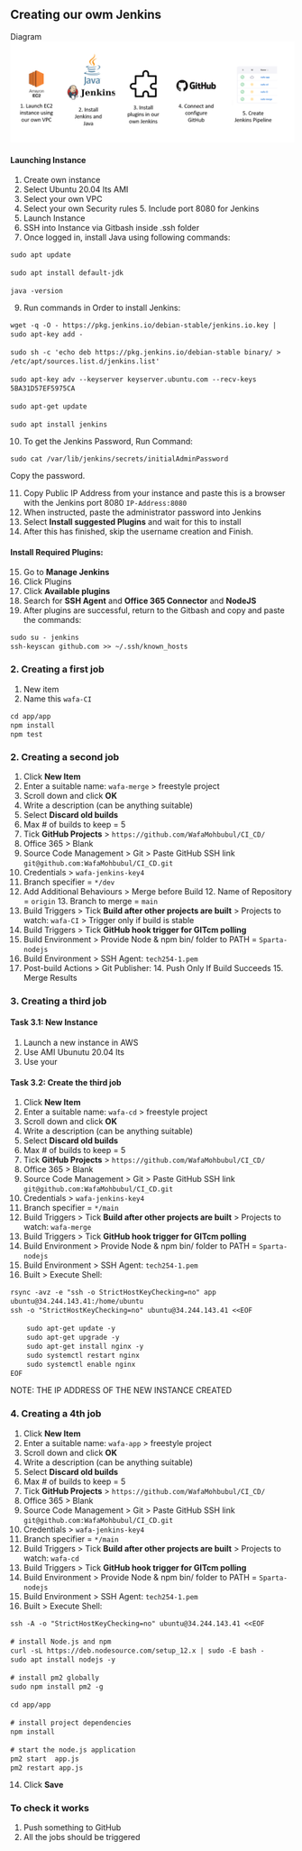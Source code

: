 ## Creating our owm Jenkins 

Diagram
![](Jenkins_pipeline_steps.png)

#### Launching Instance
1. Create own instance
2. Select Ubuntu 20.04 lts AMI
3. Select your own VPC 
4. Select your own Security rules
   5. Include port 8080 for Jenkins
6. Launch Instance
7. SSH into Instance via Gitbash inside .ssh folder
8. Once logged in, install Java using following commands:
```commandline
sudo apt update

sudo apt install default-jdk

java -version
```

9. Run commands in Order to install Jenkins:
```commandline
wget -q -O - https://pkg.jenkins.io/debian-stable/jenkins.io.key | sudo apt-key add -

sudo sh -c 'echo deb https://pkg.jenkins.io/debian-stable binary/ > /etc/apt/sources.list.d/jenkins.list'

sudo apt-key adv --keyserver keyserver.ubuntu.com --recv-keys 5BA31D57EF5975CA

sudo apt-get update

sudo apt install jenkins
```
10. To get the Jenkins Password, Run Command:
```commandline
sudo cat /var/lib/jenkins/secrets/initialAdminPassword
```
Copy the password.

11. Copy Public IP Address from your instance and paste this is a browser with the Jenkins port 8080
`IP-Address:8080`
12. When instructed, paste the administrator password into Jenkins
13. Select **Install suggested Plugins** and wait for this to install
14. After this has finished, skip the username creation and Finish.

#### Install Required Plugins:
15. Go to **Manage Jenkins**
16. Click Plugins 
17. Click **Available plugins**
18. Search for **SSH Agent** and **Office 365 Connector** and **NodeJS**
19. After plugins are successful, return to the Gitbash and copy and paste the commands:
```commandline
sudo su - jenkins
ssh-keyscan github.com >> ~/.ssh/known_hosts
```
### 2. Creating a first job
1. New item
2. Name this `wafa-CI`

```commandline
cd app/app
npm install
npm test
```

### 2. Creating a second job

1. Click **New Item**
2. Enter a suitable name: `wafa-merge` > freestyle project
3. Scroll down and click **OK**
4. Write a description (can be anything suitable)
5. Select **Discard old builds**
6. Max # of builds to keep = 5
6. Tick **GitHub Projects** > `https://github.com/WafaMohbubul/CI_CD/`
6. Office 365 > Blank
7. Source Code Management > Git > Paste GitHub SSH link `git@github.com:WafaMohbubul/CI_CD.git`
9. Credentials > `wafa-jenkins-key4`
10. Branch specifier = `*/dev`
11. Add Additional Behaviours > Merge before Build 
    12. Name of Repository = `origin`
    13. Branch to merge = `main`
11. Build Triggers > Tick **Build after other projects are built** > Projects to watch: `wafa-CI` > Trigger only if build is stable
11. Build Triggers > Tick **GitHub hook trigger for GITcm polling**
12. Build Environment > Provide Node & npm bin/ folder to PATH = `Sparta-nodejs`
12. Build Environment > SSH Agent: `tech254-1.pem`
13. Post-build Actions > Git Publisher:
    14. Push Only If Build Succeeds
    15. Merge Results

### 3. Creating a third job

#### Task 3.1: New Instance
1. Launch a new instance in AWS
2. Use AMI Ubunutu 20.04 lts
3. Use your 

#### Task 3.2: Create the third job
1. Click **New Item**
2. Enter a suitable name: `wafa-cd` > freestyle project
3. Scroll down and click **OK**
4. Write a description (can be anything suitable)
5. Select **Discard old builds**
6. Max # of builds to keep = 5
6. Tick **GitHub Projects** > `https://github.com/WafaMohbubul/CI_CD/`
6. Office 365 > Blank
7. Source Code Management > Git > Paste GitHub SSH link `git@github.com:WafaMohbubul/CI_CD.git`
9. Credentials > `wafa-jenkins-key4`
10. Branch specifier = `*/main`
11. Build Triggers > Tick **Build after other projects are built** > Projects to watch: `wafa-merge`
11. Build Triggers > Tick **GitHub hook trigger for GITcm polling**
12. Build Environment > Provide Node & npm bin/ folder to PATH = `Sparta-nodejs`
12. Build Environment > SSH Agent: `tech254-1.pem`
13. Built > Execute Shell:

```commandline
rsync -avz -e "ssh -o StrictHostKeyChecking=no" app ubuntu@34.244.143.41:/home/ubuntu
ssh -o "StrictHostKeyChecking=no" ubuntu@34.244.143.41 <<EOF

    sudo apt-get update -y
    sudo apt-get upgrade -y
    sudo apt-get install nginx -y
    sudo systemctl restart nginx
    sudo systemctl enable nginx
EOF
```
NOTE: THE IP ADDRESS OF THE NEW INSTANCE CREATED

### 4. Creating a 4th job
1. Click **New Item**
2. Enter a suitable name: `wafa-app` > freestyle project
3. Scroll down and click **OK**
4. Write a description (can be anything suitable)
5. Select **Discard old builds**
6. Max # of builds to keep = 5
6. Tick **GitHub Projects** > `https://github.com/WafaMohbubul/CI_CD/`
6. Office 365 > Blank
7. Source Code Management > Git > Paste GitHub SSH link `git@github.com:WafaMohbubul/CI_CD.git`
9. Credentials > `wafa-jenkins-key4`
10. Branch specifier = `*/main`
11. Build Triggers > Tick **Build after other projects are built** > Projects to watch: `wafa-cd`
11. Build Triggers > Tick **GitHub hook trigger for GITcm polling**
12. Build Environment > Provide Node & npm bin/ folder to PATH = `Sparta-nodejs`
12. Build Environment > SSH Agent: `tech254-1.pem`
13. Built  > Execute Shell:
```commandline
ssh -A -o "StrictHostKeyChecking=no" ubuntu@34.244.143.41 <<EOF

# install Node.js and npm
curl -sL https://deb.nodesource.com/setup_12.x | sudo -E bash -
sudo apt install nodejs -y

# install pm2 globally
sudo npm install pm2 -g

cd app/app

# install project dependencies
npm install

# start the node.js application
pm2 start  app.js
pm2 restart app.js
```
14. Click **Save**

### To check it works
1. Push something to GitHub
2. All the jobs should be triggered


